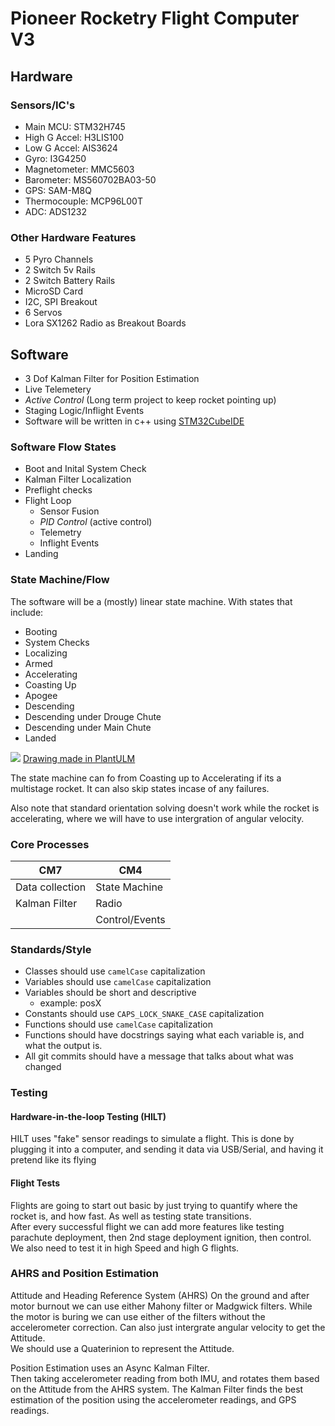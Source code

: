 # Pioneer Rocketry Flight Computer V3

## Hardware

### Sensors/IC's
- Main MCU: STM32H745
- High G Accel: H3LIS100
- Low G Accel: AIS3624
- Gyro: I3G4250
- Magnetometer: MMC5603
- Barometer: MS560702BA03-50
- GPS: SAM-M8Q
- Thermocouple: MCP96L00T
- ADC: ADS1232

### Other Hardware Features
- 5 Pyro Channels
- 2 Switch 5v Rails
- 2 Switch Battery Rails
- MicroSD Card
- I2C, SPI Breakout
- 6 Servos
- Lora SX1262 Radio as Breakout Boards

## Software
- 3 Dof Kalman Filter for Position Estimation
- Live Telemetery
- *Active Control* (Long term project to keep rocket pointing up)
- Staging Logic/Inflight Events
- Software will be written in c++ using [STM32CubeIDE](https://www.st.com/en/development-tools/stm32cubeide.html)

### Software Flow States
- Boot and Inital System Check
- Kalman Filter Localization
- Preflight checks
- Flight Loop
    - Sensor Fusion
    - *PID Control* (active control)
    - Telemetry
    - Inflight Events
- Landing

### State Machine/Flow
The software will be a (mostly) linear state machine.
With states that include:
- Booting
- System Checks
- Localizing
- Armed
- Accelerating
- Coasting Up
- Apogee
- Descending
- Descending under Drouge Chute
- Descending under Main Chute
- Landed

![](https://www.plantuml.com/plantuml/png/RLAxRjmm4Epv5LC7iECoK17OURZ97M3aKGKfrjHQ8euY3-GgmIMuVmz5YZefbqRYpixCWiEzZq91ni6ggCaotjpTuPTffLVVN_t0pSrRF0NUqUXqV_lEUr4g2OGlAFueOEeq-7AAmaCkyEsePZoRlEzP7wB2VAZSKkgebWuIUUSrMVFRk4vXLJJuH7OWXqTZXKFja1Zlr8QPHpw4WLk5yby6cbW0a6iHcDeJnEF5dbIb8caVhUbwkNtGcYq7aicpmQNq3Xz_iXDrLaiG3JvxVM2PHdGiMRCTK98htZcsjN-3hpqZB1QqwhrEyYcDVoGbMKzHIbJrs63lnGVq5F4y1iSj_2ZvnicOZVGS48MwoIFnzAo3UD3HTyoBMSro6yH-j68c0vxlhAu4rQOSKdPIiGNCn0ySDRksNA0MrscyaBMJzpFf0yI3AKYlDf9Y5tmtyZM-9-EkqLsA9Ez8aJNp7qyKIFUZS18ShJybpaBQs1NaugIGMqt-_i-cz5UAiohxiDwUyjfrNmenxqjYbseTJtvcMzpksRNZOFy2)
[Drawing made in PlantULM](https://www.plantuml.com/plantuml/uml/RLAxRjmm4Epv5LC7iECoK17OURZ97M3aKGKfrjHQ8euY3-GgmIMuVmz5YZefbqRYpixCWiEzZq91ni6ggCaotjpTuPTffLVVN_t0pSrRF0NUqUXqV_lEUr4g2OGlAFueOEeq-7AAmaCkyEsePZoRlEzP7wB2VAZSKkgebWuIUUSrMVFRk4vXLJJuH7OWXqTZXKFja1Zlr8QPHpw4WLk5yby6cbW0a6iHcDeJnEF5dbIb8caVhUbwkNtGcYq7aicpmQNq3Xz_iXDrLaiG3JvxVM2PHdGiMRCTK98htZcsjN-3hpqZB1QqwhrEyYcDVoGbMKzHIbJrs63lnGVq5F4y1iSj_2ZvnicOZVGS48MwoIFnzAo3UD3HTyoBMSro6yH-j68c0vxlhAu4rQOSKdPIiGNCn0ySDRksNA0MrscyaBMJzpFf0yI3AKYlDf9Y5tmtyZM-9-EkqLsA9Ez8aJNp7qyKIFUZS18ShJybpaBQs1NaugIGMqt-_i-cz5UAiohxiDwUyjfrNmenxqjYbseTJtvcMzpksRNZOFy2)


The state machine can fo from Coasting up to Accelerating if its a multistage rocket. It can also skip states incase of any failures.

Also note that standard orientation solving doesn't work while the rocket is accelerating, where we will have to use intergration of angular velocity.

### Core Processes
| CM7 | CM4|
|--|--|
| Data collection | State Machine |
| Kalman Filter | Radio |
|  | Control/Events |


### Standards/Style
- Classes should use `camelCase` capitalization
- Variables should use `camelCase` capitalization
- Variables should be short and descriptive
    - example: posX
- Constants should use `CAPS_LOCK_SNAKE_CASE` capitalization
- Functions should use `camelCase` capitalization
- Functions should have docstrings saying what each variable is, and what the output is.
- All git commits should have a message that talks about what was changed

### Testing

#### Hardware-in-the-loop Testing (HILT)
HILT uses "fake" sensor readings to simulate a flight.
This is done by plugging it into a computer, and sending it data via USB/Serial, and having it pretend like its flying

#### Flight Tests
Flights are going to start out basic by just trying to quantify where the rocket is, and how fast. As well as testing state transitions. \
After every successful flight we can add more features like testing parachute deployment, then 2nd stage deployment ignition, then control. \
We also need to test it in high Speed and high G flights.


### AHRS and Position Estimation
Attitude and Heading Reference System (AHRS) On the ground and after motor burnout we can use either Mahony filter or Madgwick filters. While the motor is buring we can use either of the filters without the accelerometer correction. Can also just intergrate angular velocity to get the Attitude.\
We should use a Quaterinion to represent the Attitude.

Position Estimation uses an Async Kalman Filter. \
Then taking accelerometer reading from both IMU, and rotates them based on the Attitude from the AHRS system.
The Kalman Filter finds the best estimation of the position using the accelerometer readings, and GPS readings.